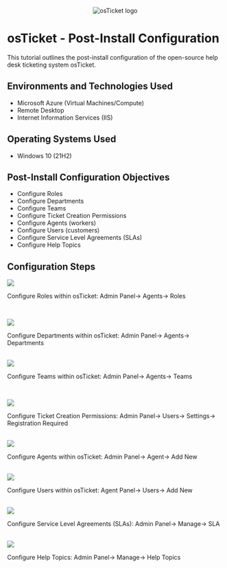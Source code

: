 <p align="center">
<img src="https://i.imgur.com/Clzj7Xs.png" alt="osTicket logo"/>
</p>

<h1>osTicket - Post-Install Configuration</h1>
This tutorial outlines the post-install configuration of the open-source help desk ticketing system osTicket.<br />
<h2>Environments and Technologies Used</h2>

- Microsoft Azure (Virtual Machines/Compute)
- Remote Desktop
- Internet Information Services (IIS)

<h2>Operating Systems Used </h2>

- Windows 10</b> (21H2)

<h2>Post-Install Configuration Objectives</h2>

- Configure Roles
- Configure Departments
- Configure Teams
- Configure Ticket Creation Permissions
- Configure Agents (workers)
- Configure Users (customers)
- Configure Service Level Agreements (SLAs)
- Configure Help Topics

<h2>Configuration Steps</h2>

<p>
<img src="https://github.com/zjmassie/post-install-config/assets/139398375/1d161ed2-ffeb-4280-b9b7-a562c033328e)"/>
</p>
<p>
Configure Roles within osTicket: Admin Panel-> Agents-> Roles
</p>
<br />

<p>
<img src="https://github.com/zjmassie/post-install-config/assets/139398375/dd323235-103a-4d88-a762-7c767ac0655b)"/>
</p>
<p>
Configure Departments within osTicket: Admin Panel-> Agents-> Departments
</p>
<br />

<img src="https://github.com/zjmassie/post-install-config/assets/139398375/3dd04db4-6a3e-4348-9fd6-f143ffb414c8)"/>
</p>
<p>
Configure Teams within osTicket: Admin Panel-> Agents-> Teams
</p>
<br />

<p>
<img src="https://github.com/zjmassie/post-install-config/assets/139398375/8fda76ae-cf61-4066-9690-dc69b5a7f5e4)"/>
</p>
<p>
Configure Ticket Creation Permissions: Admin Panel-> Users-> Settings-> Registration Required
</p>
<br />

<img src="https://github.com/zjmassie/post-install-config/assets/139398375/d4bd57d4-338b-428f-9f17-3086d1b650ab)"/>
</p>
<p>
Configure Agents within osTicket: Admin Panel-> Agent-> Add New
</p>
<br />

<img src="https://github.com/zjmassie/post-install-config/assets/139398375/812e1edf-92a6-4890-baf4-da85894eb930)"/>
</p>
<p>
Configure Users within osTicket: Agent Panel-> Users-> Add New
</p>
<br />

<img src="https://github.com/zjmassie/post-install-config/assets/139398375/8195e21b-eab5-45e6-a5a3-ba2d7feac6c6)"/>
</p>
<p>
Configure Service Level Agreements (SLAs): Admin Panel-> Manage-> SLA
</p>
<br />

<img src="https://github.com/zjmassie/post-install-config/assets/139398375/bbaa8063-bff6-4a0f-b279-a141404aa2be)"/>
</p>
<p>
Configure Help Topics: Admin Panel-> Manage-> Help Topics
</p>
